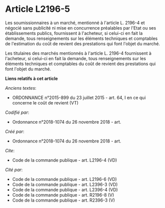 # Article L2196-5

Les soumissionnaires à un marché, mentionné à l'article L. 2196-4 et négocié sans publicité ni mise en concurrence préalables
par l'Etat ou ses établissements publics, fournissent à l'acheteur, si celui-ci en fait la demande, tous renseignements sur
les éléments techniques et comptables de l'estimation du coût de revient des prestations qui font l'objet du marché. 

Les titulaires des marchés mentionnés à l'article L. 2196-4 fournissent à l'acheteur, si celui-ci en fait la demande, tous
renseignements sur les éléments techniques et comptables du coût de revient des prestations qui font l'objet du marché.

**Liens relatifs à cet article**

_Anciens textes_:

  - ORDONNANCE n°2015-899 du 23 juillet 2015 - art. 64, I en ce qui concerne le coût de revient (VT)

_Codifié par_:

  - Ordonnance n°2018-1074 du 26 novembre 2018 - art.

_Créé par_:

  - Ordonnance n°2018-1074 du 26 novembre 2018 - art.

_Cite_:

  - Code de la commande publique - art. L2196-4 (VD)

_Cité par_:

  - Code de la commande publique - art. L2196-6 (VD)
  - Code de la commande publique - art. L2396-3 (VD)
  - Code de la commande publique - art. L2396-4 (VD)
  - Code de la commande publique - art. R2196-8 (V)
  - Code de la commande publique - art. R2396-3 (V)
